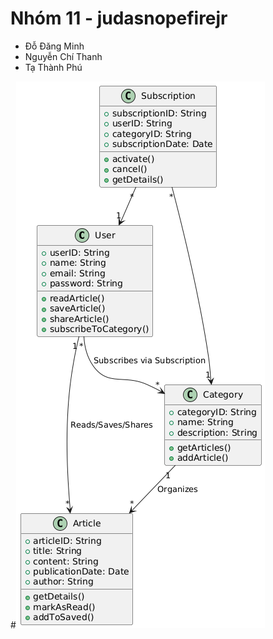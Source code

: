 # Nhóm 11 - judasnopefirejr
- Đỗ Đăng Minh
- Nguyễn Chí Thanh
- Tạ Thành Phú

#![Image](<DocNews-App.png>)
